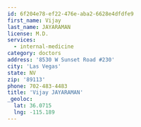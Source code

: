 ```yaml
---
id: 6f204e78-ef22-476e-aba2-6628e4dfdfe9
first_name: Vijay
last_name: JAYARAMAN
license: M.D.
services:
  - internal-medicine
category: doctors
address: '8530 W Sunset Road #230'
city: 'Las Vegas'
state: NV
zip: '89113'
phone: 702-483-4483
title: 'Vijay JAYARAMAN'
_geoloc:
  lat: 36.0715
  lng: -115.189
---
```

